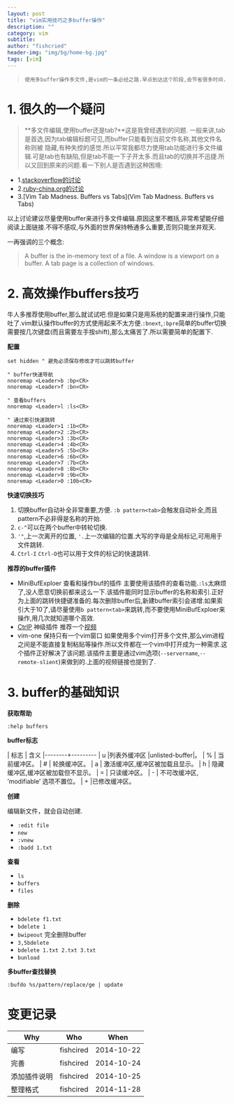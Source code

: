 ```yaml
---
layout: post
title: "vim实用技巧之多buffer操作"
description: ""
category: vim
subtitle:
author: "fishcried"
header-img: "img/bg/home-bg.jpg"
tags: [vim]
---
```


> `使用多buffer操作多文件,是vim的一条必经之路.早点到达这个阶段,会节省很多时间. `


# 1. 很久的一个疑问

> **多文件编辑,使用buffer还是tab?**这是我曾经遇到的问题. 一般来讲,tab是首选,因为tab编辑标题可见,而buffer只能看到当前文件名称,其他文件名称则被 隐藏,有种失控的感觉.所以平常我都尽力使用tab功能进行多文件编辑.可是tab也有缺陷,但是tab不能一下子开太多.而且tab的切换并不迅捷.所以又回到原来的问题.看一下别人是否遇到这种困境:

- 1.[stackoverflow的讨论](http://stackoverflow.com/questions/102384/using-vims-tabs-like-buffers/103590#103590)
- 2.[ruby-china.org的讨论](https://ruby-china.org/topics/1271)
- 3.[Vim Tab Madness. Buffers vs Tabs](Vim Tab Madness. Buffers vs Tabs)

以上讨论建议尽量使用buffer来进行多文件编辑.原因这里不概括,非常希望能仔细阅读上面链接.不得不感叹,与外面的世界保持畅通多么重要,否则只能坐井观天.

一再强调的三个概念:

> A buffer is the in-memory text of a file.
> A window is a viewport on a buffer.
> A tab page is a collection of windows.

# 2. 高效操作buffers技巧

牛人多推荐使用buffer,那么就试试吧.但是如果只是用系统的配置来进行操作,只能吐了.vim默认操作buffer的方式使用起来不太方便.`:bnext`,`:bpre`简单的buffer切换需要按几次键盘(而且需要左手按shift),那么太痛苦了.所以需要简单的配置下.

**配置**
    
    set hidden " 避免必须保存修改才可以跳转buffer

    " buffer快速导航
    nnoremap <Leader>b :bp<CR>
    nnoremap <Leader>f :bn<CR>

    " 查看buffers
    nnoremap <Leader>l :ls<CR>

    " 通过索引快速跳转
    nnoremap <Leader>1 :1b<CR>
    nnoremap <Leader>2 :2b<CR>
    nnoremap <Leader>3 :3b<CR>
    nnoremap <Leader>4 :4b<CR>
    nnoremap <Leader>5 :5b<CR>
    nnoremap <Leader>6 :6b<CR>
    nnoremap <Leader>7 :7b<CR>
    nnoremap <Leader>8 :8b<CR>
    nnoremap <Leader>9 :9b<CR>
    nnoremap <Leader>0 :10b<CR>

**快速切换技巧**

1. 切换buffer自动补全非常重要,方便. `:b pattern<tab>`会触发自动补全,而且pattern不必非得是名称的开始.
1. `c-^`可以在两个buffer中转轮切换. 
1. `'"`,上一次离开的位置, `'.`上一次编辑的位置.大写的字母是全局标记,可用用于文件跳转.
1. `Ctrl-I` `Ctrl-O`也可以用于文件的标记的快速跳转.

**推荐的buffer插件**

- MiniBufExploer 查看和操作buf的插件
	主要使用该插件的查看功能.`:ls`太麻烦了,没人愿意切换前都来这么一下.该插件能同时显示buffer的名称和索引.正好为上面的跳转快捷键准备的.每次删除buffer后,新建buffer索引会递增.如果索引大于10了,请尽量使用`b pattern<tab>`来跳转,而不要使用MiniBufExploer来操作,用几次就知道哪个高效.
- [CtrlP](http://blog.codepiano.com/pages/ctrlp-cn.dark.html) 神级插件
	推荐一个[视频](http://happycasts.net/episodes/64)
- vim-one 保持只有一个vim窗口
	如果使用多个vim打开多个文件,那么vim进程之间是不能直接复制粘贴等操作.所以文件都在一个vim中打开成为一种需求.这个插件正好解决了该问题.该插件主要是通过vim选项(`--servername`,`--remote-slient`)来做到的.上面的视频链接也提到了.

# 3. buffer的基础知识

**获取帮助**

`:help buffers`

**buffer标志**

| 标志 | 含义
|--------+---------
| u |列表外缓冲区 |unlisted-buffer|。
| % | 当前缓冲区。
| # | 轮换缓冲区。
| a | 激活缓冲区,缓冲区被加载且显示。
| h | 隐藏缓冲区,缓冲区被加载但不显示。
| = | 只读缓冲区。
| - | 不可改缓冲区, ’modifiable’ 选项不置位。
| + |已修改缓冲区。



**创建**

编辑新文件，就会自动创建.

- `:edit file`
- `new`
- `:vnew`
- `:badd 1.txt`

**查看**

- `ls`
- `buffers`
- `files`

**删除**

- `bdelete f1.txt`
- `bdelete 1`
- `bwipeout` 完全删除buffer
- `3,5bdelete`
- `bdelete 1.txt 2.txt 3.txt`
- `bunload`

**多buffer查找替换**

`:bufdo %s/pattern/replace/ge | update`

# 变更记录

|Why | Who | When |
|----|-----|------|
|编写|fishcired|2014-10-22 |
|完善|fishcired|2014-10-24  |
|添加插件说明|fishcired|2014-10-25  |
|整理格式|fishcired|2014-11-28   |
